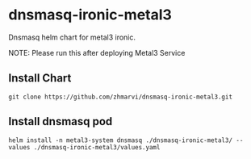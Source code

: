 # dnsmasq-ironic-metal3
Dnsmasq helm chart for metal3 ironic.

NOTE: Please run this after deploying Metal3 Service

## Install Chart
```
git clone https://github.com/zhmarvi/dnsmasq-ironic-metal3.git
```
## Install dnsmasq pod
```
helm install -n metal3-system dnsmasq ./dnsmasq-ironic-metal3/ --values ./dnsmasq-ironic-metal3/values.yaml
```
